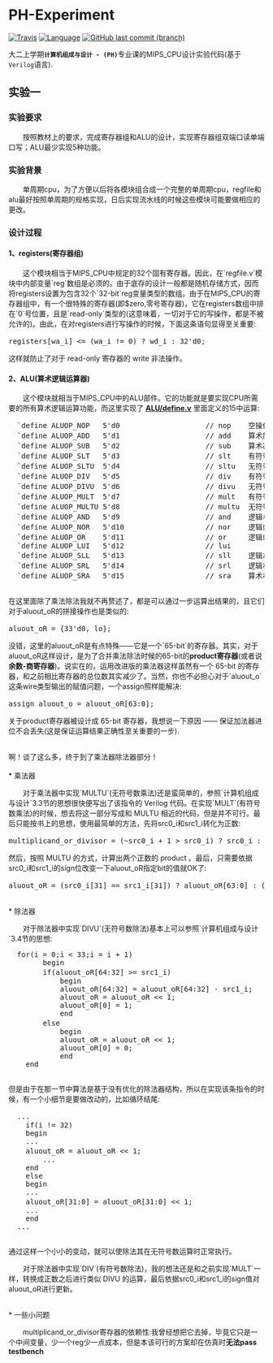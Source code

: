 # PH-Experiment

[![Travis](https://img.shields.io/travis/rust-lang/rust/master.svg)](https://github.com/Fassial/RISC-CPU/commits/master)
[![Language](https://img.shields.io/badge/Verilog-HDL-blue.svg)](https://baike.baidu.com/item/Verilog%20HDL/596353?fr=aladdin)
[![GitHub last commit (branch)](https://img.shields.io/badge/last%20commit-november-yellowgreen.svg)](https://github.com/Fassial/RISC-CPU)

大二上学期<b>` 计算机组成与设计 - (PH) `</b>专业课的MIPS_CPU设计实验代码(基于`Verilog`语言).

## 实验一

### 实验要求
&emsp;&emsp;按照教材上的要求，完成寄存器组和ALU的设计，实现寄存器组双端口读单端口写；ALU最少实现5种功能。

### 实验背景
&emsp;&emsp;单周期cpu，为了方便以后将各模块组合成一个完整的单周期cpu，regfile和alu最好按照单周期的规格实现，日后实现流水线的时候这些模块可能要做相应的更改。

### 设计过程

#### 1、registers(寄存器组)
  <p>&emsp;&emsp;这个模块相当于MIPS_CPU中规定的32个固有寄存器。因此，在`regfile.v`模块中内部变量`reg`数组是必须的。由于底存的设计一般都是随机存储方式，因而将registers设置为包含32个`32-bit`reg变量类型的数组。由于在MIPS_CPU的寄存器组中，有一个很特殊的寄存器(即$zero,零号寄存器)，它在registers数组中排在`0`号位置，且是`read-only`类型的(这意味着，一切对于它的写操作，都是不被允许的)。由此，在对registers进行写操作的时候，下面这条语句显得至关重要:<br>
  <pre>registers[wa_i] <= (wa_i != 0) ? wd_i : 32'd0;                 //寄存器 write 操作</pre>
  这样就防止了对于 read-only 寄存器的 write 非法操作。</p>
  
#### 2、ALU(算术逻辑运算器)
  <p>&emsp;&emsp;这个模块就相当于MIPS_CPU中的ALU部件。它的功能就是要实现CPU所需要的所有算术逻辑运算功能，而这里实现了<span> <a href = "https://github.com/Fassial/PH-Experiment/blob/master/regfile%20%26%20ALU/ALU/defines.v"><b>ALU/define.v</b></a> </span>里面定义的15中运算:<br>
  <pre>
  `define ALUOP_NOP   5'd0                    // nop    空操作
  `define ALUOP_ADD   5'd1                    // add    算术加
  `define ALUOP_SUB   5'd2                    // sub    算术减
  `define ALUOP_SLT   5'd3                    // slt    有符号数判定src0_i < src1_i
  `define ALUOP_SLTU  5'd4                    // sltu   无符号数判定src0_i < src1_i
  `define ALUOP_DIV   5'd5                    // div    有符号数除法
  `define ALUOP_DIVU  5'd6                    // divu   无符号数除法
  `define ALUOP_MULT  5'd7                    // mult   有符号数乘法
  `define ALUOP_MULTU 5'd8                    // multu  无符号数乘法
  `define ALUOP_AND   5'd9                    // and    逻辑与
  `define ALUOP_NOR   5'd10                   // nor    逻辑或非
  `define ALUOP_OR    5'd11                   // or     逻辑或
  `define ALUOP_LUI   5'd12                   // lui
  `define ALUOP_SLL   5'd13                   // sll    逻辑左移
  `define ALUOP_SRL   5'd14                   // srl    逻辑右移
  `define ALUOP_SRA   5'd15                   // sra    算术右移
  </pre>
  在这里面除了乘法除法我就不再赘述了，都是可以通过一步运算出结果的，且它们对于aluout_oR的拼接操作也是类似的:<br>
  <pre>aluout_oR = {33'd0, lo};                                       //对aluout_oR的拼接操作</pre>
  没错，这里的aluout_oR是有点特殊——它是一个`65-bit`的寄存器。其实，对于aluout_oR这样设计，是为了合并乘法除法时候的65-bit的<b>product寄存器</b>(或者说<b>余数-商寄存器</b>)。说实在的，运用改进版的乘法器这样虽然有一个 65-bit 的寄存器，和之前相比寄存器的总位数其实减少了。当然，你也不必担心对于`aluout_o`这条wire类型输出的赋值问题，一个assign照样能解决:<br>
  <pre>assign aluout_o = aluout_oR[63:0];                             //只取后64位赋值给aluout_o</pre>
  关于product寄存器被设计成 65-bit 寄存器，我想说一下原因 —— 保证加法器进位不会丢失(这是保证运算结果正确性至关重要的一步).<br><br></p>
  啊！谈了这么多，终于到了乘法器除法器部分！<br><br>
  * 乘法器
  <p>&emsp;&emsp;对于乘法器中实现`MULTU`(无符号数乘法)还是蛮简单的，参照`计算机组成与设计`3.3节的思想很快便写出了该指令的 Verilog 代码。在实现`MULT`(有符号数乘法)的时候，想去将这一部分写成和 MULTU 相近的代码，但是并不可行。最后只能按书上的思想，使用最简单的方法，先将src0_i和src1_i转化为正数:<br>
  <pre>multiplicand_or_divisor = (~src0_i + 1 > src0_i) ? src0_i : (~src0_i + 1);       //将转换成正数的被乘数src0_i放入multiplicand_or_divisor</pre>
  然后，按照 MULTU 的方式，计算出两个正数的 product 。最后，只需要依据src0_i和src1_i的sign位改变一下aluout_oR指定bit的值就OK了:<br>
  <pre>aluout_oR = (src0_i[31] == src1_i[31]) ? aluout_oR[63:0] : (~aluout_oR[63:0] + 1);       //依据sign更新aluout_oR的sign</pre><br>
  * 除法器
  <p>&emsp;&emsp;对于除法器中实现`DIVU`(无符号数除法)基本上可以参照`计算机组成与设计`3.4节的思想:<br>
  <pre>
  for(i = 0;i < 33;i = i + 1)
		begin
		if(aluout_oR[64:32] >= src1_i)                                    //余数 - 除数 >= 0，这时商上1
			begin
			aluout_oR[64:32] = aluout_oR[64:32] - src1_i;
			aluout_oR = aluout_oR << 1;
			aluout_oR[0] = 1;
			end
		else                                                              //不可减，这时商上0
			begin
			aluout_oR = aluout_oR << 1;
			aluout_oR[0] = 0;
			end
    end
  </pre>
  但是由于在那一节中算法是基于没有优化的除法器结构，所以在实现该条指令的时候，有一个小细节是要做改动的，比如循环结尾:<br>
  <pre>
  ...                                                                 	//节选了一部分
    if(i != 32)
	begin
	...
	aluout_oR = aluout_oR << 1;                                     //不是循环结尾，整体左移
     	...
	end
    else
	begin
	...
	aluout_oR[31:0] = aluout_oR[31:0] << 1;                         //循环结尾，只有低 32-bit 左移
	...
	end
  ...
  </pre>
  通过这样一个小小的变动，就可以使除法其在无符号数运算时正常执行。</p>
  <p>&emsp;&emsp;对于除法器中实现`DIV`(有符号数除法)，我的想法还是和之前实现`MULT`一样，转换成正数之后进行类似 DIVU 的运算，最后依据src0_i和src1_i的sign值对aluout_oR进行更新。</p><br>
  * 一些小问题
  <p>&emsp;&emsp;multiplicand_or_divisor寄存器的依赖性:我曾经想把它去掉，毕竟它只是一个中间变量，少一个reg少一点成本，但是本该可行的方案却在仿真时<b>无法pass testbench</b></p>
